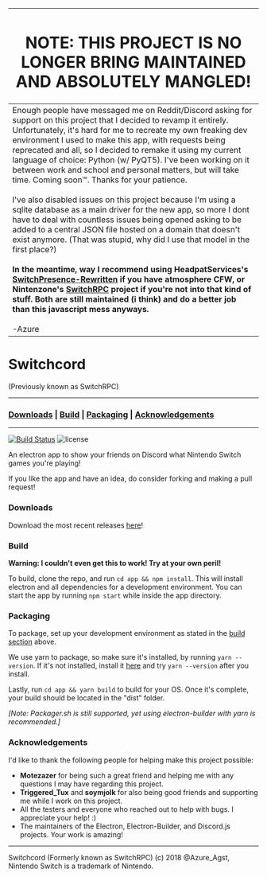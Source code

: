 | <h1>NOTE: THIS PROJECT IS NO LONGER BRING MAINTAINED AND ABSOLUTELY MANGLED!</h1> |
|-----|
|Enough people have messaged me on Reddit/Discord asking for support on this project that I decided to revamp it entirely. Unfortunately, it's hard for me to recreate my own freaking dev environment I used to make this app, with requests being reprecated and all, so I decided to remake it using my current language of choice: Python (w/ PyQT5). I've been working on it between work and school and personal matters, but will take time. Coming soon™. Thanks for your patience.<br><br>I've also disabled issues on this project because I'm using a sqlite database as a main driver for the new app, so more I dont have to deal with countless issues being opened asking to be added to a central JSON file hosted on a domain that doesn't exist anymore. (That was stupid, why did I use that model in the first place?)<br><br>**In the meantime, way I recommend using HeadpatServices's [SwitchPresence-Rewritten](https://github.com/HeadpatServices/SwitchPresence-Rewritten) if you have atmosphere CFW, or Nintenzone's [SwitchRPC](https://github.com/NintenZone/SwitchRPC) project if you're not into that kind of stuff. Both are still maintained (i think) and do a better job than this javascript mess anyways.**<br><br>-Azure|


# Switchcord
(Previously known as SwitchRPC)

-----

### [Downloads](#downloads) | [Build](#build) | [Packaging](#packaging) | [Acknowledgements](#acknowledgements)

-----

[![Build Status](https://travis-ci.com/Azure-Agst/switchcord.svg?branch=master)](https://travis-ci.com/Azure-Agst/switchcord) ![license](https://img.shields.io/badge/License-GNU-brightgreen.svg)

An electron app to show your friends on Discord what Nintendo Switch games you're playing!

If you like the app and have an idea, do consider forking and making a pull request!

### Downloads

Download the most recent releases [here](https://github.com/Azure-Agst/switchrpc/releases)!

### Build

**Warning: I couldn't even get this to work! Try at your own peril!**

To build, clone the repo, and run `cd app && npm install`. This will install electron and all dependencies for a development environment. You can start the app by running `npm start` while inside the app directory.

### Packaging

To package, set up your development environment as stated in the [build section](#build) above.

We use yarn to package, so make sure it's installed, by running `yarn --version`. If it's not installed, install it [here](https://yarnpkg.com/lang/en/docs/install/#windows-stable) and try `yarn --version` after you install.

Lastly, run `cd app && yarn build` to build for your OS. Once it's complete, your build should be located in the "dist" folder.

*[Note: Packager.sh is still supported, yet using electron-builder with yarn is recommended.]*

### Acknowledgements

I'd like to thank the following people for helping make this project possible:

- **Motezazer** for being such a great friend and helping me with any questions I may have regarding this project.
- **Triggered_Tux** and **soymjolk** for also being good friends and supporting me while I work on this project.
- All the testers and everyone who reached out to help with bugs. I appreciate your help! :)
- The maintainers of the Electron, Electron-Builder, and Discord.js projects. Your work is amazing!

-----

Switchcord (Formerly known as SwitchRPC) (c) 2018 @Azure_Agst, Nintendo Switch is a trademark of Nintendo.
